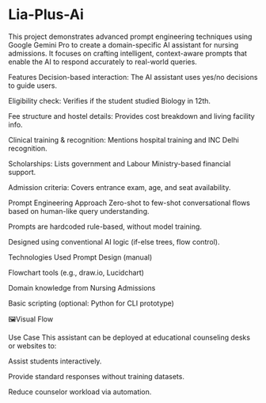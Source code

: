 # Lia-Plus-Ai
This project demonstrates advanced prompt engineering techniques using Google Gemini Pro to create a domain-specific AI assistant for nursing admissions. It focuses on crafting intelligent, context-aware prompts that enable the AI to respond accurately to real-world queries.

Features
Decision-based interaction: The AI assistant uses yes/no decisions to guide users.

Eligibility check: Verifies if the student studied Biology in 12th.

Fee structure and hostel details: Provides cost breakdown and living facility info.

Clinical training & recognition: Mentions hospital training and INC Delhi recognition.

Scholarships: Lists government and Labour Ministry-based financial support.

Admission criteria: Covers entrance exam, age, and seat availability.

Prompt Engineering Approach
Zero-shot to few-shot conversational flows based on human-like query understanding.

Prompts are hardcoded rule-based, without model training.

Designed using conventional AI logic (if-else trees, flow control).

Technologies Used
Prompt Design (manual)

Flowchart tools (e.g., draw.io, Lucidchart)

Domain knowledge from Nursing Admissions

Basic scripting (optional: Python for CLI prototype)

🖼Visual Flow

Use Case
This assistant can be deployed at educational counseling desks or websites to:

Assist students interactively.

Provide standard responses without training datasets.

Reduce counselor workload via automation.
